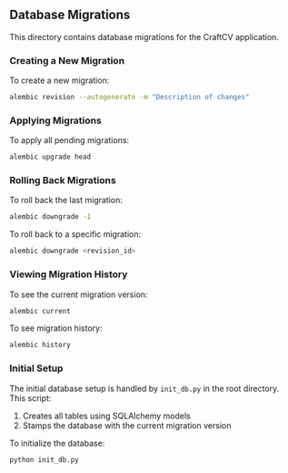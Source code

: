 ## Database Migrations

This directory contains database migrations for the CraftCV application.

### Creating a New Migration

To create a new migration:

```bash
alembic revision --autogenerate -m "Description of changes"
```

### Applying Migrations

To apply all pending migrations:

```bash
alembic upgrade head
```

### Rolling Back Migrations

To roll back the last migration:

```bash
alembic downgrade -1
```

To roll back to a specific migration:

```bash
alembic downgrade <revision_id>
```

### Viewing Migration History

To see the current migration version:

```bash
alembic current
```

To see migration history:

```bash
alembic history
```

### Initial Setup

The initial database setup is handled by `init_db.py` in the root directory. This script:

1. Creates all tables using SQLAlchemy models
2. Stamps the database with the current migration version

To initialize the database:

```bash
python init_db.py
```